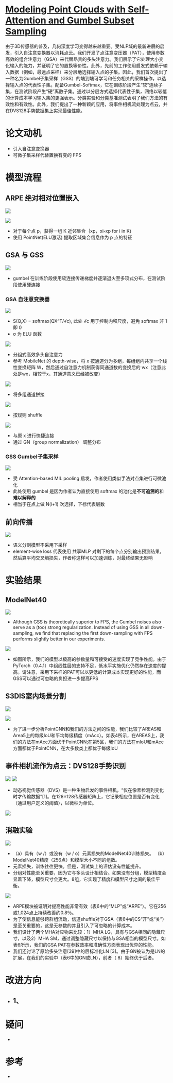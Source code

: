 # [Modeling Point Clouds with Self-Attention and Gumbel Subset Sampling](http://arxiv.org/pdf/1904.03375v1.pdf)
由于3D传感器的普及，几何深度学习变得越来越重要。受NLP域的最新进展的启发，引入自注意变换器以消耗点云。我们开发了点注意变压器（PAT），使用参数高效的组合注意力（GSA）来代替昂贵的多头注意力。我们展示了它处理大小变化输入的能力，并证明了它的置换等价性。此外，先前的工作使用启发式依赖于输入数据（例如，最远点采样）来分层地选择输入点的子集。因此，我们首次提出了一种名为Gumbel子集采样（GSS）的端到端可学习和任务相关的采样操作，以选择输入点的代表性子集。配备Gumbel-Softmax，它在训练阶段产生“软”连续子集，在测试阶段产生“硬”离散子集。通过以分层方式选择代表性子集，网络以较低的计算成本学习输入集的更强表示。分类实验和分类基准测试表明了我们方法的有效性和有效性。此外，我们提出了一种新颖的应用，将事件相机流处理为点云，并在DVS128手势数据集上实现最佳性能。

# 论文动机
- 引入自注意变换器
- 可微子集采样代替置换有变的 FPS

# 模型流程
## ARPE 绝对相对位置嵌入
![](公式1.png)

![](公式2.png)
- 对于每个点 p，获得一组 K 近邻集合｛xp，xi-xp for i in K｝
- 使用 PointNet(ELU激活) 提取区域集合信息作为 p 点的特征
## GSA 与 GSS
![](采样.png)
- gumbel 在训练阶段使用软连接传递梯度并逐渐退火至多项式分布，在测试阶段使用硬连接
### GSA 自注意变换器
![](公式3.png)
- S(Q,X) = softmax(QX^T/√c), 此处 √c 用于控制内积尺度，避免 softmax 非 1 即 0
- σ 为 ELU 函数

![](公式4.png)
- 分组式高效多头自注意力
- 参考 MobileNet 的 depth-wise，将 x 按通道分为多组，每组组内共享一个线性变换矩阵 W，然后通过自注意力机制获得同通道数的变换后的 wx（注意此处是wx，相较于x，其通道意义已经被改变）

![](公式5.png)
- 将多组通道拼接

![](公式6.png)
- 按规则 shuffle

![](公式7.png)
- 与原 x 进行快捷连接
- 通过 GN（group normalization） 调整分布
### GSS Gumbel子集采样
![](公式8.png)
- 受 Attention-based MIL pooling 启发，作者使用类似手法对点集进行可微池化
- 此处使用 gumbel 是因为作者认为直接使用 softmax 的池化是**不可追溯的**和**难以解释的**
- 相当于在点上做 N(i+1) 次选择，下标代表层数
## 前向传播
![](模型.png)
- 语义分割模型不采用下采样
- element-wise loss 代表使用 共享MLP 对剩下的每个点分别输出预测结果，然后算平均交叉熵损失，作者称这样可以加速训练，对最终结果无影响
# 实验结果
## ModelNet40
![](实验1.png)
- Although GSS is theoretically superior to FPS, the Gumbel noises also serve as a (too) strong regularization. Instead of using GSS in all down-sampling, we ﬁnd that replacing the ﬁrst down-sampling with FPS performs slightly better in our experiments.

![](实验2.png)
- 如图所示，我们的模型以极高的参数量和可接受的速度实现了竞争性能。由于PyTorch（0.4.1）中组线性层的支持不足，低水平实施优化仍然存在速度的提高。请注意，采用下采样的PAT可以以更低的计算成本实现更好的性能，而GSS可以通过可忽略的负担进一步提高FPS
## S3DIS室内场景分割
![](实验3.png)

![](实验4.png)
- 为了进一步分析PointCNN和我们的方法之间的性能，我们比较了AREAS和Area5上的每级IoU和平均每级精度（mAcc）。如表4所示，在AREAS上，我们的方法在mAcc方面优于PointCNN;在第5区，我们的方法在mIoU和mAcc方面都优于PointCNN，在大多数类上都优于每级IoU
## 事件相机流作为点云：DVS128手势识别
![](图4.png)
![](图5.png)
- 动态视觉传感器（DVS）是一种生物启发的事件相机，“仅在像素检测到变化时才传输数据”[1]。在128×128传感器矩阵上，它记录相应位置是否有变化（通过用户定义的阈值），以微秒为单位。

![](实验5.png)
## 消融实验
![](图6.png)
- （a）具有（w /）或没有（w / o）元素损失的ModelNet40训练损失。 （b）ModelNet40精度（256点）和模型大小不同的组数。
- 元素损失，训练往往更快。但是，测试集上的评估没有性能提升。
- 分组对性能至关重要，因为它与多头设计相结合。如果没有分组，模型精度会显着下降，模型尺寸会更大。8组，它实现了精度和模型尺寸之间的最佳平衡。

![](实验6.png)
- ARPE模块被证明对提高性能非常有效（表6中的“MLP”或“ARPE”）。它在256或1,024点上持续改善约0.8％。
- 为了使信息能够跨群组流动，信道shuffle对于GSA（表6中的CS“开”或“关”）是至关重要的，这是无参数的并且引入了可忽略的计算成本。
- 我们设计了两个MHA对应物来比较：1）MHA LG，具有与GSA相同的隐藏尺寸，以及2）MHA SM，通过调整隐藏尺寸以保持与GSA相当的模型尺寸。如表6所示，我们的GSA PAT在参数效率和准确性方面表现出优异的性能。
- 我们还讨论了原始多头注意[39]中的层标准化LN [3]。由于GN被认为是LN的扩展，在我们的实验中（表6中的GN或LN），前者（ 8）始终优于后者。
# 改进方向
- 1、
  - 
# 疑问
- 

# 参考
- 
